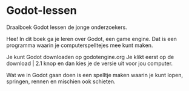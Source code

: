 # Godot-lessen
Draaiboek Godot lessen de jonge onderzoekers.

Hee! In dit boek ga je leren over Godot, een game engine.
Dat is een programma waarin je computerspelltejes mee kunt maken.

Je kunt Godot downloaden op godotengine.org
Je klikt eerst op de download | 2.1 knop en dan kies je de versie uit voor jou computer.

Wat we in Godot gaan doen is een spelltje maken waarin je kunt lopen, springen, rennen en mischien ook schieten.

